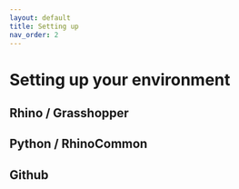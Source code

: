 ```yaml
---
layout: default
title: Setting up
nav_order: 2
---
```


# Setting up your environment

## Rhino / Grasshopper

## Python / RhinoCommon

## Github